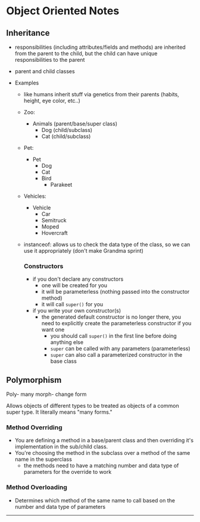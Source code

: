 # Object Oriented Notes

## Inheritance

- responsibilities (including attributes/fields and methods) are inherited from the parent to the child, but the child can have unique responsibilities to the parent
- parent and child classes
- Examples

  - like humans inherit stuff via genetics from their parents (habits, height, eye color, etc..)
  - Zoo:
    - Animals (parent/base/super class)
      - Dog (child/subclass)
      - Cat (child/subclass)
  - Pet:
    - Pet
      - Dog
      - Cat
      - Bird
        - Parakeet
  - Vehicles:
    - Vehicle
      - Car
      - Semitruck
      - Moped
      - Hovercraft
  - instanceof: allows us to check the data type of the class, so we can use it appropriately (don't make Grandma sprint)

    ### Constructors

    - if you don't declare any constructors
      - one will be created for you
      - it will be parameterless (nothing passed into the constructor method)
      - it will call `super()` for you
    - if you write your own constructor(s)
      - the generated default constructor is no longer there, you need to explicitly create the parameterless constructor if you want one
        - you should call `super()` in the first line before doing anything else
        - `super` can be called with any parameters (parameterless)
        - `super` can also call a parameterized constructor in the base class

## Polymorphism

Poly- many
morph- change form

Allows objects of different types to be treated as objects of a common super type. It literally means "many forms."

### Method Overriding

- You are defining a method in a base/parent class and then overriding it's implementation in the sub/child class.
- You're choosing the method in the subclass over a method of the same name in the superclass
  - the methods need to have a matching number and data type of parameters for the override to work

### Method Overloading

- Determines which method of the same name to call based on the number and data type of parameters

---
